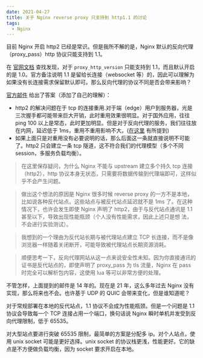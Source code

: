 ```yaml
---
date: 2021-04-27
title: 关于 Nginx reverse proxy 只支持到 http1.1 的讨论
tags:
  - Nginx
---
```

目前 Nginx 开启 http2 已经是常识。但是我所不解的是，Nginx 默认的反向代理（proxy_pass）http 协议只能支持到 1.1。

在 [官网文档](https://nginx.org/en/docs/http/ngx_http_proxy_module.html#proxy_http_version) 查找发现，对于 `proxy_http_version` 只能支持到 1.1，而且默认开启的是 1.0。官方备注说明 1.1 是留给长连接（websocket 等）的，因此可以理解为如果没有长连接需求保留默认即可。那么反向代理的协议不同是否会带来影响？

[官方邮件](https://mailman.nginx.org/pipermail/nginx/2015-December/049445.html) 给出了答案（添加了自己的理解）：
- http2 的解决问题在于 tcp 的连接重用.对于端（edge）用户到服务器，光是三次握手都可能带来巨大开销，此时重用效果很明显。对于国外应用，往往 ping 100 以上是常态，此时更加明显。但是对于反向代理的服务，我们往往放在内网，延迟低于 1ms，重用不重用影响不大。([在这里](https://stackoverflow.com/questions/36471077/what-does-http-2-mean-for-a-reverse-proxy-server) 有所提到)
- 如果上面只是对重用没有必要说明的话，那么后面这一条就直接说明不可能了。http2 只会建立一条 tcp 隧道，这不符合我们的代理模型（多个不同 session，多服务负载均衡）。

> 在这里保存疑问，为什么 Nginx 不能与 upstream 建立多个持久 tcp 连接（http2），http 协议本身无状态，只需要将数据传输到代理端即可，这样似乎不会产生问题。

> 做出这个想法的原因是 Nginx 很多时候 reverse proxy 的一方不是本地，比如说各种反代站点。这些站点与被反代站点延迟就不是 1ms 了。在这种情况下，也许会发生即使 Nginx 声明了 http2，由于与反代站点通讯是 1.1 甚至以下，导致出现性能瓶颈（个人没有性能需求，因此上述只是想
法，不会进行实验测试）。

> 我想到的一个理由为反代站长期与被代理站点建立 TCP 长连接，而不是像浏览器一样随着关闭断开，可能导致被代理站点长期资源消耗。

> 顺便思考一下，反向代理网站从这一点来说安全性未知。因为你直接通讯的证书是反代站点的，即使声明了 proxy_pass 为 tls 流量，Nginx 在 pass 时完全可以解析包内容，这使用 lua 等可以非常方便的处理。

不管怎样，上面提到的邮件是 14 年的。现在是 21 年，这么多年过去 Nginx 没有实现，那么将来也不会。也许基于 UDP 的 QUIC 会带来变化，但是谁知道呢？

对于常规部署在本地的反代站点，1.1 协议不会成为性能瓶颈。但是一个问题是 1.1 协议会导致每一个 TCP 连接占用一个端口，换句话说 Nginx 瞬时单机并发受到反向代理限制，低于 65535。

对大型站点要进行突破 65535 限制，最简单的方案是分配多 ip。对个人站点，使用 unix socket 可能是更好选择。unix socket 的协议栈更浅，性能更好。它的缺点是不方便做负载均衡，因为 socket 要求开启在本地。
